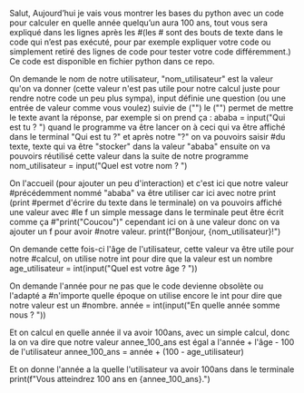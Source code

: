  Salut, Aujourd’hui je vais vous montrer les bases du python avec un code pour calculer en quelle année quelqu’un aura 100 ans, tout vous sera expliqué dans les lignes après les #(les # sont des bouts de texte dans le code qui n’est pas exécuté, pour par exemple expliquer votre code ou simplement retiré des lignes de code pour tester votre code différemment.)
Ce code est disponible en fichier python dans ce repo.

 On demande le nom de notre utilisateur, "nom_utilisateur" est la valeur qu'on va donner 
(cette valeur n'est pas utile pour notre calcul juste pour rendre notre code un peu plus 
sympa), input définie une question (ou une entrée de valeur comme vous voulez) suivie de 
("") le ("") permet de mettre le texte avant la réponse, par exemple si on prend ça :
 ababa = input("Qui est tu ? ") quand le programme va être lancer on à ceci qui va
être affiché dans le terminal "Qui est tu ?" et après notre "?" on va pouvoirs saisir #du texte, texte qui va être "stocker" dans la valeur "ababa" ensuite on va pouvoirs réutilisé cette valeur dans la suite de notre programme
nom_utilisateur = input("Quel est votre nom ? ")

On l'accueil (pour ajouter un peu d'interaction) et c'est ici que notre valeur #précédemment nommé "ababa" va être utiliser car ici avec notre print (print #permet d'écrire du texte dans le terminale) on va pouvoirs affiché une valeur avec #le f un simple message dans le terminale peut être écrit comme ça #"print("Coucou")" cependant ici on à une valeur donc on va ajouter un f pour avoir #notre valeur.
print(f"Bonjour, {nom_utilisateur}!")

On demande cette fois-ci l'âge de l'utilisateur, cette valeur va être utile pour notre #calcul, on utilise notre int pour dire que la valeur est un nombre
age_utilisateur = int(input("Quel est votre âge ? "))

On demande l'année pour ne pas que le code devienne obsolète ou l'adapté a #n'importe quelle époque on utilise encore le int pour dire que notre valeur est un #nombre.
année = int(input("En quelle année somme nous ? "))


Et on calcul en quelle année il va avoir 100ans, avec un simple calcul, donc la on va dire que
notre valeur annee_100_ans est égal a l'année + l'âge - 100 de l'utilisateur
annee_100_ans = année + (100 - age_utilisateur)

Et on donne l'année a la quelle l'utilisateur va avoir 100ans dans le terminale
print(f"Vous atteindrez 100 ans en {annee_100_ans}.")

